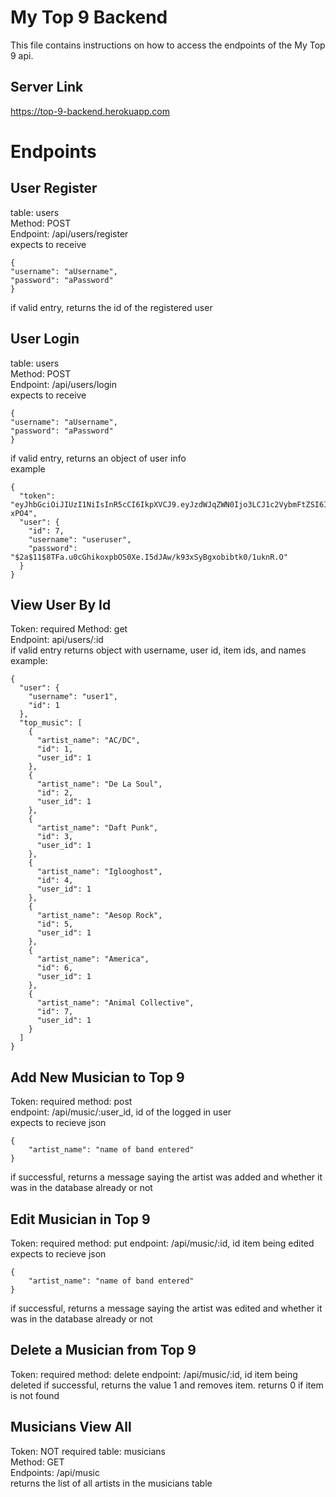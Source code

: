 # My Top 9 Backend

This file contains instructions on how to access the endpoints of the My Top 9 api.

## Server Link
https://top-9-backend.herokuapp.com
# Endpoints

## User Register  

table: users  
Method: POST  
Endpoint: /api/users/register  
expects to receive  
```
{
"username": "aUsername",
"password": "aPassword"
}
```
if valid entry, returns the id of the registered user  
## User Login
table: users  
Method: POST  
Endpoint: /api/users/login  
expects to receive  
```
{
"username": "aUsername",
"password": "aPassword"
}
```
if valid entry, returns an object of user info  
example
```
{
  "token": "eyJhbGciOiJIUzI1NiIsInR5cCI6IkpXVCJ9.eyJzdWJqZWN0Ijo3LCJ1c2VybmFtZSI6InVzZXJ1c2VyIiwiaWF0IjoxNTY0NTk0NzQyLCJleHAiOjE1NjQ2ODExNDJ9.MyS5ggf_HrTZjkZyYJLOQFk6ULke0fct9DOyiL-xPO4",
  "user": {
    "id": 7,
    "username": "useruser",
    "password": "$2a$11$8TFa.u0cGhikoxpbOS0Xe.I5dJAw/k93xSyBgxobibtk0/1uknR.O"
  }
}
```

## View User By Id
Token: required
Method: get  
Endpoint: api/users/:id  
if valid entry returns object with username, user id, item ids,  and names     
example:  
```
{
  "user": {
    "username": "user1",
    "id": 1
  },
  "top_music": [
    {
      "artist_name": "AC/DC",
      "id": 1,
      "user_id": 1
    },
    {
      "artist_name": "De La Soul",
      "id": 2,
      "user_id": 1
    },
    {
      "artist_name": "Daft Punk",
      "id": 3,
      "user_id": 1
    },
    {
      "artist_name": "Iglooghost",
      "id": 4,
      "user_id": 1
    },
    {
      "artist_name": "Aesop Rock",
      "id": 5,
      "user_id": 1
    },
    {
      "artist_name": "America",
      "id": 6,
      "user_id": 1
    },
    {
      "artist_name": "Animal Collective",
      "id": 7,
      "user_id": 1
    }
  ]
}
```
## Add New Musician to Top 9
Token: required
method: post  
endpoint: /api/music/:user_id, id of the logged in user  
expects to recieve json   
```
{
	"artist_name": "name of band entered"
}
```
if successful, returns a message saying the artist was added and whether it was in the database already or not  

## Edit Musician in Top 9
Token: required
method: put 
endpoint: /api/music/:id, id item being edited 
expects to recieve json   
```
{
	"artist_name": "name of band entered"
}
```
if successful, returns a message saying the artist was edited and whether it was in the database already or not 

## Delete a Musician from Top 9 
Token: required
method: delete 
endpoint: /api/music/:id, id item being deleted 
if successful, returns the value 1 and removes item. returns 0 if item is not found

## Musicians View All
Token: NOT required
table: musicians  
Method: GET  
Endpoints: /api/music  
returns the list of all artists in the musicians table  
